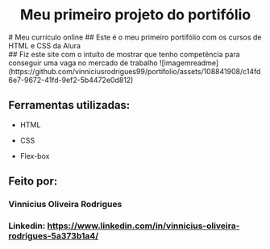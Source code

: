 <h1 align="center"> Meu primeiro projeto do portifólio </h1>
# Meu currículo online
## Este é o meu primeiro portifólio com os cursos de HTML e CSS da Alura <br>
## Fiz este site com o intuíto de mostrar que tenho competência para conseguir uma vaga no mercado de trabalho
![imagemreadme](https://github.com/vinniciusrodrigues99/portifolio/assets/108841908/c14fd6e7-9672-41fd-9ef2-5b4472e0d812)

## Ferramentas utilizadas:

* HTML

* CSS

* Flex-box

## Feito por:

### Vinnicius Oliveira Rodrigues

### Linkedin: https://www.linkedin.com/in/vinnicius-oliveira-rodrigues-5a373b1a4/

